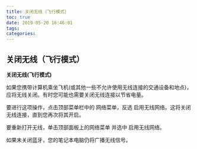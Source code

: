 ```yaml
---
title: 关闭无线（飞行模式）
toc: true
date: 2019-05-20 16:46:01
tags:
categories:
---
```






## 关闭无线（飞行模式）

**关闭无线(飞行模式)**

如果您携带计算机乘坐飞机(或其他一些不允许使用无线连接的交通设备和地点)，应将无线关闭。有时您可能也需要关闭无线连接以节省电量。

要进行这项操作，点击顶部菜单栏中的 网络菜单，反选 启用无线网络。这将关闭无线连接，直到您再次将其开启。

要重新打开无线，单击顶部面板上的网络菜单 并选中 启用无线网络。

如果未关闭蓝牙，您的笔记本电脑仍将广播无线信号。

